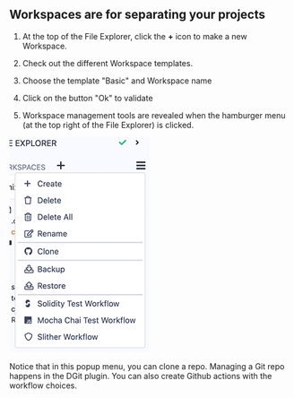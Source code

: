 ## Workspaces are for separating your projects

1. At the top of the File Explorer, click the **+** icon to make a new Workspace. 

2. Check out the different Workspace templates.

4. Choose the template "Basic" and Workspace name

5. Click on the button "Ok" to validate   

6. Workspace management tools are revealed when the hamburger menu (at the top right of the File Explorer) is clicked. 

![hamburger](https://raw.githubusercontent.com/ethereum/remix-workshops/master/Basics/workspaces/images/workspace-man.png "hamburger")

Notice that in this popup menu, you can clone a repo.  Managing a Git repo happens in the DGit plugin.  You can also create Github actions with the workflow choices.
